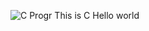 ![C Progr](https://user-images.githubusercontent.com/125874545/226924053-bd9423a6-6b45-455a-b379-3dc084da0fd2.png)
This is C Hello world
